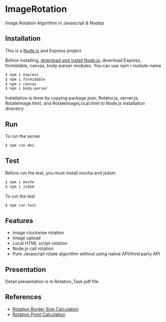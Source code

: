 # ImageRotation
Image Rotation Algorithm in Javascript &amp; Nodejs

## Installation

This is a [Node.js](https://nodejs.org/en/) and Express project

Before installing, [download and install Node.js](https://nodejs.org/en/download/); download Express, formidable, canvas, body-parser modules. 
You can use npm i module-name
```bash
$ npm i express
$ npm i formidable
$ npm i canvas
$ npm i body-parser
```
Installation is done by copying package.json, Rotator.js, server.js, RotateImage.html, and RotateImageLocal.html to Node.js installation directory

## Run

  To run the server

```bash
$ npm run dev
```

## Test

Before run the test, you must install mocha and jsdom
```bash
$ npm i mocha
$ npm i jsdom
```
To run the test
```bash
$ npm run test
```

## Features

  * Image clockwise rotation
  * Image upload
  * Local HTML script rotation
  * Node.js call rotation
  * Pure Javascript rotate algorithm without using native API/third party API

## Presentation

Detail presentation is in Rotation_Task.pdf file.
  
## References

  * [Rotation Border Size Calculation](https://iiif.io/api/annex/notes/rotation/)
  * [Rotation Point Calculation](https://medium.com/possible-cee/geometry-done-right-with-js-16706b33e88)
